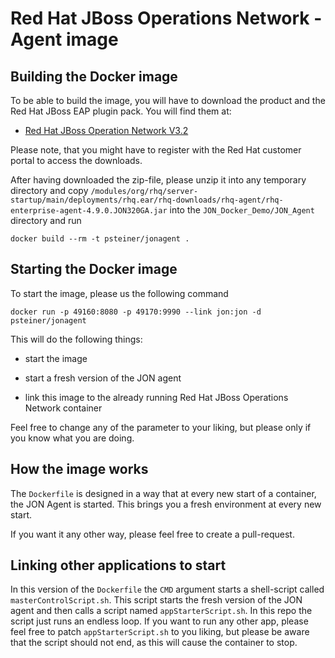Red Hat JBoss Operations Network - Agent image
==============================================

Building the Docker image
-------------------------

To be able to build the image, you will have to download the product and the Red Hat JBoss EAP plugin pack.
You will find them at:

* [Red Hat JBoss Operation Network V3.2](http://www.jboss.org/products/operationsnetwork/resources/)

Please note, that you might have to register with the Red Hat customer portal to access the downloads.

After having downloaded the zip-file, please unzip it into any temporary directory and copy `/modules/org/rhq/server-startup/main/deployments/rhq.ear/rhq-downloads/rhq-agent/rhq-enterprise-agent-4.9.0.JON320GA.jar` into the `JON_Docker_Demo/JON_Agent` directory and run
```
docker build --rm -t psteiner/jonagent .
```

Starting the Docker image
-------------------------

To start the image, please us the following command
```
docker run -p 49160:8080 -p 49170:9990 --link jon:jon -d psteiner/jonagent
```

This will do the following things:

 * start the image

 * start a fresh version of the JON agent

 * link this image to the already running Red Hat JBoss Operations Network container

 Feel free to change any of the parameter to your liking, but please only if you know what
 you are doing.

How the image works
-------------------
 
The `Dockerfile` is designed in a way that at every new start of a container, the JON Agent is started.
This brings you a fresh environment at every new start.

If you want it any other way, please feel free to create a pull-request.

Linking other applications to start
-----------------------------------

In this version of the `Dockerfile` the `CMD` argument starts a shell-script called `masterControlScript.sh`. This script starts the fresh version of the JON agent and then calls a script named `appStarterScript.sh`. In this repo the script just runs an endless loop. If you want to run any other app, please feel free to patch `appStarterScript.sh` to you liking, but please be aware that the script should not end, as this will cause the
container to stop.

